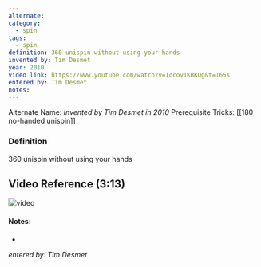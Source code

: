 ```yaml
---
alternate: 
category:
  - spin
tags:
  - spin
definition: 360 unispin without using your hands
invented by: Tim Desmet
year: 2010
video link: https://www.youtube.com/watch?v=Iqcov1KBKQg&t=165s
entered by: Tim Desmet
notes: 
---
```

Alternate Name: 
*Invented by Tim Desmet in 2010*
Prerequisite Tricks: [[180 no-handed unispin]]

### Definition
360 unispin without using your hands

## Video Reference (3:13)
![video](https://www.youtube.com/watch?v=Iqcov1KBKQg&t=165s)

#### Notes:
- 
*entered by: Tim Desmet*
